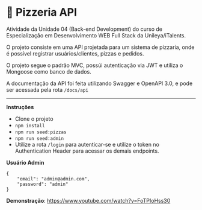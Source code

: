 
# 🍕 Pizzeria API

Atividade da Unidade 04 (Back-end Development) do curso de Especialização em Desenvolvimento WEB Full Stack da Unileya/iTalents.

O projeto consiste em uma API projetada para um sistema de pizzaria, onde é possível registrar usuários/clientes, pizzas e pedidos.

O projeto segue o padrão MVC, possúi autenticação via JWT e utiliza o Mongoose como banco de dados.

A documentação da API foi feita utilizando Swagger e OpenAPI 3.0, e  pode ser acessada pela rota ``/docs/api``

<hr/>


**Instruções**
- Clone o projeto
- ``npm install``
- ``npm run seed:pizzas``
- ``npm run seed:admin``
- Utilize a rota ``/login`` para autenticar-se e utilize o token no Authentication Header para acessar os demais endpoints. 

**Usuário Admin**
```
{    
    "email": "admin@admin.com",
    "password": "admin"
}
```

**Demonstração**: https://www.youtube.com/watch?v=FoTPIoHss30